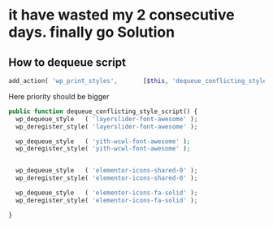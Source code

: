 # it have wasted my 2 consecutive days. finally go Solution 

## How to dequeue script 

~~~php
add_action( 'wp_print_styles',       [$this, 'dequeue_conflicting_style_script'], 100 );
~~~


Here priority should be bigger 


~~~php
public function dequeue_conflicting_style_script() {
  wp_dequeue_style   ( 'layerslider-font-awesome' );
  wp_deregister_style( 'layerslider-font-awesome' );

  wp_dequeue_style   ( 'yith-wcwl-font-awesome' );
  wp_deregister_style( 'yith-wcwl-font-awesome' );


  wp_dequeue_style   ( 'elementor-icons-shared-0' );
  wp_deregister_style( 'elementor-icons-shared-0' );

  wp_dequeue_style   ( 'elementor-icons-fa-solid' );
  wp_deregister_style( 'elementor-icons-fa-solid' );

}
~~~




